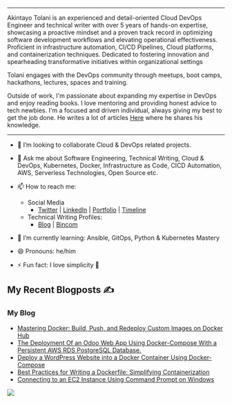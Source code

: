 <hr>
Akintayo Tolani is an experienced and detail-oriented Cloud DevOps Engineer and technical writer with over 5 years of hands-on expertise, showcasing a proactive mindset and a proven track record in optimizing software development workflows and elevating operational effectiveness. Proficient in infrastructure automation, CI/CD Pipelines, Cloud platforms, and containerization techniques. Dedicated to fostering innovation and spearheading transformative initiatives within organizational settings

Tolani engages with the DevOps community through meetups, boot camps, hackathons, lectures, spaces and training.

Outside of work, I'm passionate about expanding my expertise in DevOps and enjoy reading books. I love mentoring and providing honest advice to tech newbies. I'm a focused and driven individual, always giving my best to get the job done. He writes a lot of articles [Here](https://devopsforjesus.hashnode.dev/ "My Blog") where he shares his knowledge.

---

- 👯 I’m looking to collaborate Cloud & DevOps related projects.
- 💬 Ask me about Software Engineering, Technical Writing, Cloud & DevOps, Kubernetes, Docker, Infrastructure as Code, CICD Automation, AWS, Serverless Technologies, Open Source etc.
- 📫 How to reach me:
  - Social Media
    - [Twitter](https://www.twitter.com/AkintayoTo70107 "Tolani Twitter") | [LinkedIn](https://www.linkedin.com/in/akintayo-tolani-650b73242/ "My LinkedIn") | [Portfolio](https://mainstack.me/devopsforjesus "My portfolio") | [Timeline](https://bold.pro/my/akintayotolanipromise-240115232421)
  - Technical Writing Profiles: 
    - [Blog](https://devopsforjesus.hashnode.dev/ "Blog") | [Bincom](https://drive.google.com/drive/u/0/folders/1s0p7VX3-QkTq8e5jIpJiuEMWn61DsVuD "Docs")
      
- 🌱 I’m currently learning: Ansible, GitOps, Python & Kubernetes Mastery
- 😄 Pronouns: he/him
- ⚡ Fun fact: I love simplicity 🥳

## My Recent Blogposts ✍️

### My Blog
<!-- BLOG:START -->
- [Mastering Docker: Build, Push, and Redeploy Custom Images on Docker Hub](https://devopsforjesus.hashnode.dev/mastering-docker-build-push-and-redeploy-custom-images-on-docker-hub)
- [The Deployment Of an Odoo Web App Using Docker-Compose With a Persistent AWS RDS PostgreSQL Database.](https://devopsforjesus.hashnode.dev/the-deployment-of-an-odoo-web-app-using-docker-compose-with-a-persistent-aws-rds-postgresql-database)
- [Deploy a WordPress Website into a Docker Container Using Docker-Compose](https://devopsforjesus.hashnode.dev/deploy-a-wordpress-website-into-a-docker-container-using-docker-compose)
- [Best Practices for Writing a Dockerfile: Simplifying Containerization](https://devopsforjesus.hashnode.dev/best-practices-for-writing-a-dockerfile-simplifying-containerization)
- [Connecting to an EC2 Instance Using Command Prompt on Windows](https://devopsforjesus.hashnode.dev/connecting-to-an-ec2-instance-using-command-prompt-on-windows)
<!-- BLOG:END -->

<a href="https://www.buymeacoffee.com/ironchest"><img src="https://img.buymeacoffee.com/button-api/?text=Buy me a coffee&emoji=&slug=ironchest&button_colour=FFDD00&font_colour=000000&font_family=Cookie&outline_colour=000000&coffee_colour=ffffff"></a>
<!--
**Iron-chest/Iron-chest** is a ✨ _special_ ✨ repository because its `README.md` (this file) appears on your GitHub profile.

Here are some ideas to get you started:

- 🔭 I’m currently working on ...
- 🌱 I’m currently learning ...
- 👯 I’m looking to collaborate on ...
- 🤔 I’m looking for help with ...
- 💬 Ask me about ...
- 📫 How to reach me: ...
- 😄 Pronouns: ...
- ⚡ Fun fact: ...
-->
